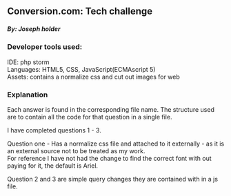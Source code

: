 ## Conversion.com: Tech challenge
##### By: Joseph holder

### Developer tools used:
IDE: php storm  
Languages: HTML5, CSS, JavaScript(ECMAscript 5)  
Assets: contains a normalize css and cut out images for web

### Explanation
Each answer is found in the corresponding file name. 
The structure used are to contain all the code for that question in a single file.

I have completed questions 1 - 3.

Question one - Has a normalize css file and attached to it externally - as it is an external source not to be treated as my work.  
For reference I have not had the change to find the correct font with out paying for it, the default is Ariel.

Question 2 and 3 are simple query changes they are contained with in a js file.
